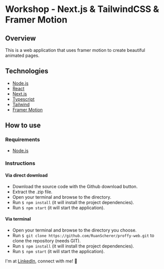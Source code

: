 # Workshop - Next.js & TailwindCSS & Framer Motion

## Overview
This is a web application that uses framer motion to create beautiful animated pages.

## Technologies
- [Node.js](https://nodejs.org/)
- [React](https://pt-br.reactjs.org/)
- [Next.js](https://nextjs.org/)
- [Typescript](https://www.typescriptlang.org/)
- [Tailwind](https://tailwindcss.com/)
- [Framer Motion](https://www.framer.com/api/motion/)


## How to use
### Requirements
- [Node.js](https://nodejs.org/)

### Instructions
#### Via direct download
- Download the source code with the Github download button.
- Extract the .zip file.
- Open your terminal and browse to the directory.
- Run `$ npm install` (it will install the project dependencies).
- Run `$ npm start` (it will start the application).

#### Via terminal
- Open your terminal and browse to the directory you choose.
- Run `$ git clone https://github.com/RuanScherer/proffy-web.git` to clone the repository (needs GIT).
- Run `$ npm install` (it will install the project dependencies).
- Run `$ npm start` (it will start the application).

I'm at [LinkedIn](https://www.linkedin.com/in/ruan-scherer/), connect with me! :rocket:
